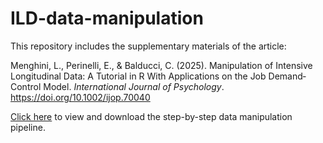 # ILD-data-manipulation
This repository includes the supplementary materials of the article:

Menghini, L., Perinelli, E., & Balducci, C. (2025). Manipulation of Intensive Longitudinal Data: A Tutorial in R With Applications on the Job Demand‐Control Model. *International Journal of Psychology*. https://doi.org/10.1002/ijop.70040

[Click here](https://Luca-Menghini.github.io/ILD-data-manipulation/ILD-data-manipulation.html) to view and download the step-by-step data manipulation pipeline.
